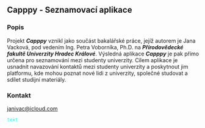 ## Capppy - Seznamovací aplikace

### Popis
Projekt ***Capppy*** vznikl jako součást bakalářské práce, jejíž autorem je Jana Vacková, pod vedením Ing. Petra Voborníka, Ph.D. na ***Přírodovědecké fakultě Univerzity Hradec Králové***. Výsledná aplikace ***Capppy*** je pak přímo určena pro seznamování mezi studenty univerzity. Cílem aplikace je usnadnit navazování kontaktů mezi studenty univerzity a poskytnout jim platformu, kde mohou poznat nové lidi z univerzity, společné studovat a sdílet studijní materiály.

### Kontakt
janivac@icloud.com

<code style="color : cyan">text</code>
